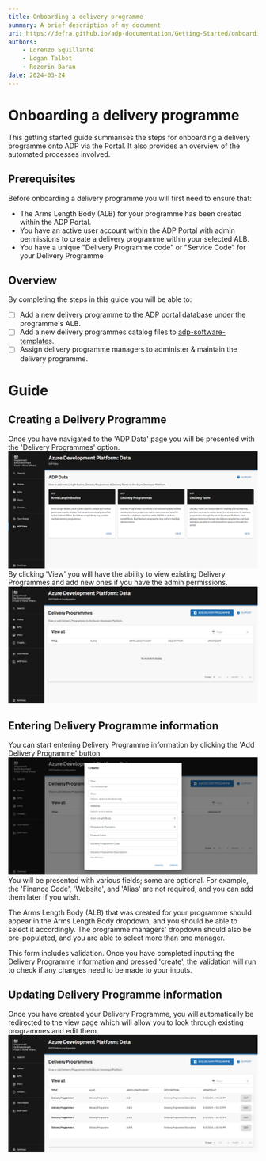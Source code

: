 ```yaml
---
title: Onboarding a delivery programme
summary: A brief description of my document
uri: https://defra.github.io/adp-documentation/Getting-Started/onboarding-a-delivery-programme/
authors:
    - Lorenzo Squillante
    - Logan Talbot
    - Rozerin Baran
date: 2024-03-24
---
```


# Onboarding a delivery programme

This getting started guide summarises the steps for onboarding a delivery programme onto ADP via the Portal. It also provides an overview of the automated processes involved.

## Prerequisites

Before onboarding a delivery programme you will first need to ensure that:

- The Arms Length Body (ALB) for your programme has been created within the ADP Portal.
- You have an active user account within the ADP Portal with admin permissions to create a delivery programme within your selected ALB.
- You have a unique "Delivery Programme code" or "Service Code" for your Delivery Programme

## Overview

By completing the steps in this guide you will be able to:

- [ ] Add a new delivery programme to the ADP portal database under the programme's ALB.
- [ ] Add a new delivery programmes catalog files to [adp-software-templates](https://github.com/DEFRA/adp-software-templates).
- [ ] Assign delivery programme managers to administer & maintain the delivery programme.

# Guide

## Creating a Delivery Programme

Once you have navigated to the 'ADP Data' page you will be presented with the 'Delivery Programmes' option. 
![ADP Data](../images/adp-data.png)
By clicking 'View' you will have the ability to view existing Delivery Programmes and add new ones if you have the admin permissions. 
![View Delivery Programmes](../images/adp-view-delivery-programme.png)

## Entering Delivery Programme information

You can start entering Delivery Programme information by clicking the 'Add Delivery Programme' button.
![Add Delivery Programme](../images/adp-create-delivery-programme.png)
You will be presented with various fields; some are optional. For example, the 'Finance Code', 'Website', and 'Alias' are not required, and you can add them later if you wish.

The Arms Length Body (ALB) that was created for your programme should appear in the Arms Length Body dropdown, and you should be able to select it accordingly. The programme managers' dropdown should also be pre-populated, and you are able to select more than one manager.

This form includes validation. Once you have completed inputting the Delivery Programme Information and pressed 'create', the validation will run to check if any changes need to be made to your inputs.

## Updating Delivery Programme information

Once you have created your Delivery Programme, you will automatically be redirected to the view page which will allow you to look through existing programmes and edit them. 
![Update Delivery Programme](../images/adp-view-edit-delivery-programme.png)

